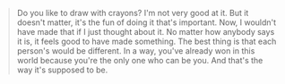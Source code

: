 
> Do you like to draw with crayons? I'm not very good at it. But it doesn't matter, it's the fun of doing it that's important. Now, I wouldn't have made that if I just thought about it. No matter how anybody says it is, it feels good to have made something. The best thing is that each person's would be different. In a way, you've already won in this world because you're the only one who can be you. And that's the way it's supposed to be.
